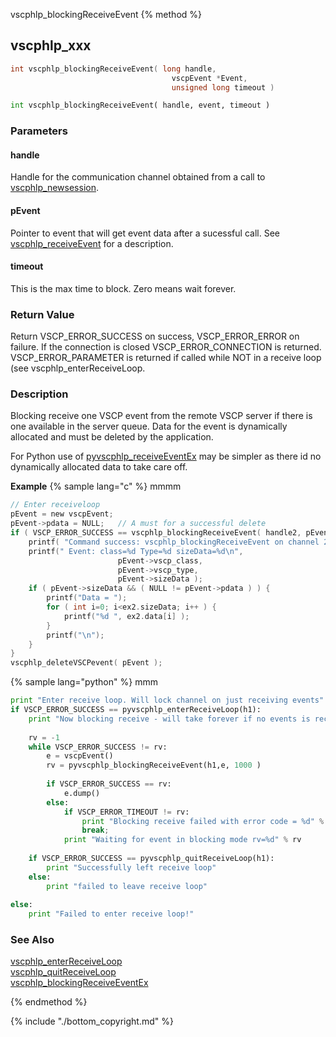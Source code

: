 vscphlp_blockingReceiveEvent
{% method %}
## vscphlp_xxx

```c
int vscphlp_blockingReceiveEvent( long handle, 
                                    vscpEvent *Event, 
                                    unsigned long timeout )
```

```python
int vscphlp_blockingReceiveEvent( handle, event, timeout )
```

### Parameters
#### handle
Handle for the communication channel obtained from a call to [vscphlp_newsession](vscphlp_newsession.md).

#### pEvent
Pointer to event that will get event data after a sucessful call. See [vscphlp_receiveEvent](vscphlp_receiveevent.md) for a description.

#### timeout
This is the max time to block. Zero means wait forever.

### Return Value
Return VSCP_ERROR_SUCCESS on success, VSCP_ERROR_ERROR on failure. If the connection is closed VSCP_ERROR_CONNECTION is returned. VSCP_ERROR_PARAMETER is returned if called while NOT in a receive loop (see vscphlp_enterReceiveLoop. 

### Description
Blocking receive one VSCP event from the remote VSCP server if there is one available in the server queue. Data for the event is dynamically allocated and must be deleted by the application.

For Python use of [pyvscphlp_receiveEventEx](pyvscphlp_receiveeventex.md) may be simpler as there id no dynamically allocated data to take care off. 

**Example** {% sample lang="c" %}
mmmm

```c
// Enter receiveloop
pEvent = new vscpEvent;
pEvent->pdata = NULL;   // A must for a successful delete
if ( VSCP_ERROR_SUCCESS == vscphlp_blockingReceiveEvent( handle2, pEvent ) ) {
    printf( "Command success: vscphlp_blockingReceiveEvent on channel 2\n" );
    printf(" Event: class=%d Type=%d sizeData=%d\n", 
                        pEvent->vscp_class,
                        pEvent->vscp_type,
                        pEvent->sizeData );
    if ( pEvent->sizeData && ( NULL != pEvent->pdata ) ) {
        printf("Data = ");
        for ( int i=0; i<ex2.sizeData; i++ ) {
            printf("%d ", ex2.data[i] );
        }
        printf("\n");
    }
}
vscphlp_deleteVSCPevent( pEvent );
```

{% sample lang="python" %}
mmm

```python
print "Enter receive loop. Will lock channel on just receiving events"
if VSCP_ERROR_SUCCESS == pyvscphlp_enterReceiveLoop(h1):
    print "Now blocking receive - will take forever if no events is received"
 
    rv = -1
    while VSCP_ERROR_SUCCESS != rv:
        e = vscpEvent()
        rv = pyvscphlp_blockingReceiveEvent(h1,e, 1000 )
 
        if VSCP_ERROR_SUCCESS == rv: 
            e.dump()
        else:
            if VSCP_ERROR_TIMEOUT != rv:
                print "Blocking receive failed with error code = %d" % rv 
                break;
            print "Waiting for event in blocking mode rv=%d" % rv
 
    if VSCP_ERROR_SUCCESS == pyvscphlp_quitReceiveLoop(h1):
        print "Successfully left receive loop"
    else:
        print "failed to leave receive loop"    
 
else:    
    print "Failed to enter receive loop!"
```

### See Also
[vscphlp_enterReceiveLoop](vscphlp_enterreceiveloop.md)   
[vscphlp_quitReceiveLoop](vscphlp_quitreceiveloop.md)   
[vscphlp_blockingReceiveEventEx](vscphlp_blockingreceiveeventex.md)

{% endmethod %}

{% include "./bottom_copyright.md" %}